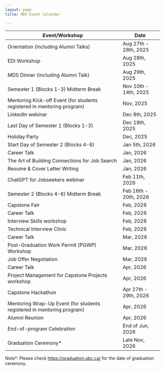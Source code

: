```yaml
---
layout: page
title: MDS Event Calendar

---
```


| Event/Workshop | Date |
|-------|------|
|Orientation (including Alumni Talks)                                   |Aug 27th - 28th, 2025 |
|EDI Workshop                                                           |Aug 28th, 2025    |
|MDS Dinner (including Alumni Talk)                                     |Aug 29th, 2025 |
|Semester 1 (Blocks 1-3) Midterm Break                                  |Nov 10th - 14th, 2025|
|Mentoring Kick-off Event (for students registered in mentoring program)|Nov, 2025  |
|LinkedIn webinar                                                       |Dec 8th, 2025      |
|Last Day of Semester 1 (Blocks 1-3)                                    |Dec 19th, 2025     |
|Holiday Party                                                          |Dec, 2025          |
|Start Day of Semester 2 (Blocks 4-6)                                   |Jan 5th, 2026      |
|Career Talk                                                            |Jan, 2026   |
|The Art of Building Connections for Job Search                         |Jan, 2026   |
|Resume & Cover Letter Writing                                          |Jan, 2026   |
|ChatGPT for Jobseekers webinar                                         |Feb 11th, 2026     |
|Semester 2 (Blocks 4-6) Midterm Break                                  |Feb 16th - 20th, 2026|
|Capstone Fair                                                          |Feb, 2026  |
|Career Talk                                                            |Feb, 2026   |
|Interview Skills workshop                                              |Feb, 2026   |
|Technical Interview Clinic                                             |Feb, 2026   |
|Career Talk                                                            |Mar, 2026     |
|Post-Graduation Work Permit (PGWP) Workshop                            |Mar, 2026     |
|Job Offer Negotiation                                                  |Mar, 2026     |
|Career Talk                                                            |Apr, 2026     |
|Project Management for Capstone Projects workshop                      |Apr, 2026     |
|Capstone Hackathon                                                     |Apr 27th - 29th, 2026|
|Mentoring Wrap-Up Event (for students registered in mentoring program) |Apr, 2026      |
|Alumni Reunion                                                         |Apr, 2026|
|End-of-program Celebration                                             |End of Jun, 2026   |
|Graduation Ceremony*                                                   |Late Nov, 2026     |

Note\*: Please check https://graduation.ubc.ca/ for the date of graduation ceremony.

